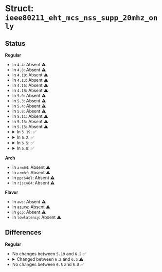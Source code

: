# Struct: <code>ieee80211_eht_mcs_nss_supp_20mhz_only</code>

## Status
<b>Regular</b>
<ul>
<li>
In <code>4.4</code>: Absent ⚠️
</li>
<li>
In <code>4.8</code>: Absent ⚠️
</li>
<li>
In <code>4.10</code>: Absent ⚠️
</li>
<li>
In <code>4.13</code>: Absent ⚠️
</li>
<li>
In <code>4.15</code>: Absent ⚠️
</li>
<li>
In <code>4.18</code>: Absent ⚠️
</li>
<li>
In <code>5.0</code>: Absent ⚠️
</li>
<li>
In <code>5.3</code>: Absent ⚠️
</li>
<li>
In <code>5.4</code>: Absent ⚠️
</li>
<li>
In <code>5.8</code>: Absent ⚠️
</li>
<li>
In <code>5.11</code>: Absent ⚠️
</li>
<li>
In <code>5.13</code>: Absent ⚠️
</li>
<li>
In <code>5.15</code>: Absent ⚠️
</li>
<li>
<details>
<summary>In <code>5.19</code>: ✅</summary>

```c
struct ieee80211_eht_mcs_nss_supp_20mhz_only {
    u8 rx_tx_mcs7_max_nss;
    u8 rx_tx_mcs9_max_nss;
    u8 rx_tx_mcs11_max_nss;
    u8 rx_tx_mcs13_max_nss;
};
```
</details>
</li>
<li>
<details>
<summary>In <code>6.2</code>: ✅</summary>

```c
struct ieee80211_eht_mcs_nss_supp_20mhz_only {
    u8 rx_tx_mcs7_max_nss;
    u8 rx_tx_mcs9_max_nss;
    u8 rx_tx_mcs11_max_nss;
    u8 rx_tx_mcs13_max_nss;
};
```
</details>
</li>
<li>
<details>
<summary>In <code>6.5</code>: ✅</summary>

```c
struct ieee80211_eht_mcs_nss_supp_20mhz_only {
    u8 rx_tx_mcs7_max_nss;
    u8 rx_tx_mcs9_max_nss;
    u8 rx_tx_mcs11_max_nss;
    u8 rx_tx_mcs13_max_nss;
    u8 rx_tx_max_nss[4];
};
```
</details>
</li>
<li>
<details>
<summary>In <code>6.8</code>: ✅</summary>

```c
struct ieee80211_eht_mcs_nss_supp_20mhz_only {
    u8 rx_tx_mcs7_max_nss;
    u8 rx_tx_mcs9_max_nss;
    u8 rx_tx_mcs11_max_nss;
    u8 rx_tx_mcs13_max_nss;
    u8 rx_tx_max_nss[4];
};
```
</details>
</li>
</ul>
<b>Arch</b>
<ul>
<li>
In <code>arm64</code>: Absent ⚠️
</li>
<li>
In <code>armhf</code>: Absent ⚠️
</li>
<li>
In <code>ppc64el</code>: Absent ⚠️
</li>
<li>
In <code>riscv64</code>: Absent ⚠️
</li>
</ul>
<b>Flavor</b>
<ul>
<li>
In <code>aws</code>: Absent ⚠️
</li>
<li>
In <code>azure</code>: Absent ⚠️
</li>
<li>
In <code>gcp</code>: Absent ⚠️
</li>
<li>
In <code>lowlatency</code>: Absent ⚠️
</li>
</ul>

## Differences
<b>Regular</b>
<ul>
<li>
No changes between <code>5.19</code> and <code>6.2</code> ✅
</li>
<li>
<details>
<summary>Changed between <code>6.2</code> and <code>6.5</code> ⚠️</summary>
<ul>
<li>
<b>Field added. </b>
<code>u8 rx_tx_max_nss[4]</code>
</li>
</ul>
</details>
</li>
<li>
No changes between <code>6.5</code> and <code>6.8</code> ✅
</li>
</ul>

